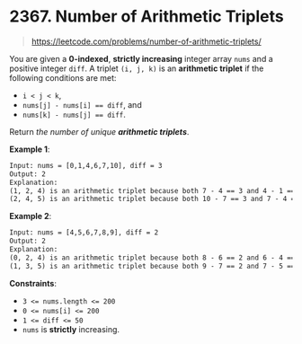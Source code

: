 # 2367. Number of Arithmetic Triplets

> <https://leetcode.com/problems/number-of-arithmetic-triplets/>

You are given a **0-indexed**, **strictly increasing** integer array `nums` and
a positive integer `diff`. A triplet `(i, j, k)` is an **arithmetic triplet**
if the following conditions are met:

- `i < j < k`,
- `nums[j] - nums[i] == diff`, and
- `nums[k] - nums[j] == diff`.

Return *the number of unique **arithmetic triplets***.

**Example 1**:

```txt
Input: nums = [0,1,4,6,7,10], diff = 3
Output: 2
Explanation:
(1, 2, 4) is an arithmetic triplet because both 7 - 4 == 3 and 4 - 1 == 3.
(2, 4, 5) is an arithmetic triplet because both 10 - 7 == 3 and 7 - 4 == 3. 
```

**Example 2**:

```txt
Input: nums = [4,5,6,7,8,9], diff = 2
Output: 2
Explanation:
(0, 2, 4) is an arithmetic triplet because both 8 - 6 == 2 and 6 - 4 == 2.
(1, 3, 5) is an arithmetic triplet because both 9 - 7 == 2 and 7 - 5 == 2.
```

**Constraints**:

- `3 <= nums.length <= 200`
- `0 <= nums[i] <= 200`
- `1 <= diff <= 50`
- `nums` is **strictly** increasing.

